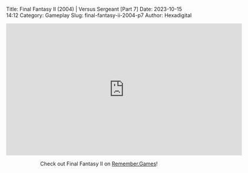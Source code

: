 Title: Final Fantasy II (2004) | Versus Sergeant [Part 7]
Date: 2023-10-15 14:12
Category: Gameplay
Slug: final-fantasy-ii-2004-p7
Author: Hexadigital

<center><iframe src="https://www.youtube.com/embed/1oEHzlCxFNs?feature=oembed" allow="accelerometer; autoplay; encrypted-media; gyroscope; picture-in-picture" width="640" height="360" frameborder="0"></iframe>

Check out Final Fantasy II on [Remember.Games](https://remember.games/game/6866/final-fantasy-i-ii-dawn-of-souls/)!</center>
